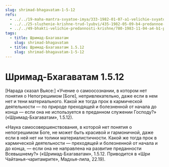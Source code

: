 ```yaml
---
slug: shrimad-bhagavatam-1-5-12
refs:
  - ../../19-maha-mantra-svyatoe-imya/333-1982-01-07-a1-velichie-svyatogo-imeni-gospoda.md
  - ../../25-sluzhenie-krishne-trud-lyubvi/435-1982-05-09-b4-predannoe-sluzhenie-kak-osnova-soprikosnoveniya-s-bezgranichnym-i-trud-lyubvi-v-shrimad-bhagavatam.md
  - ../../49-bhakti-velichie-predannosti-krishne/780-1983-11-04-a4-b1-prevyshe-znaniya-obyasnenie-klyuchevyh-stihov-iz-shrimad-bhagavatam.md
tags:
  - title: Шримад-Бхагаватам
    slug: shrimad-bhagavatam
  - title: Шримад-Бхагаватам 1.5.12
    slug: shrimad-bhagavatam-1-5-12
---
```


# Шримад-Бхагаватам 1.5.12

[Нарада сказал Вьясе:] «Учение о самоосознании, в котором нет понятия о Непогрешимом [Боге], непривлекательно, даже если в нем нет и тени материального. Какой же тогда прок в кармической деятельности — по природе преходящей и болезненной от начала до конца — если она не используется в преданном служении Господу?» («Шримад-Бхагаватам», 1.5.12).

«Наука самосовершенствования, в которой нет понятия о непогрешимом Боге, не может быть красивой и гармоничной, даже если в ней нет ни толики материалистичности. Какой же тогда прок в кармической деятельности — преходящей и болезненной от начала и до конца, — если она не направлена на развитие преданности Всевышнему?» («Шримад-Бхагаватам», 1.5.12. Приводится в «Шри Чайтанья-чаритамрите», Мадхья-лила, 22.19).

